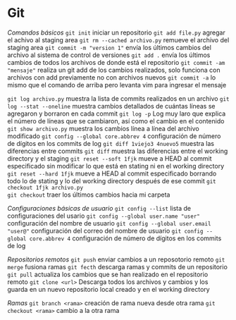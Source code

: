 # Git
_Comandos básicos_
`git init`                    iniciar un repositorio
`git add file.py`             agregar el achivo al staging area
`git rm --cached archivo.py`    remueve el archivo del staging area
`git commit -m "version 1"`   envía los últimos cambios del archivo al sistema de control de versiones
`git add .`                   envía los últimos cambios de todos los archivos de donde está el repositorio
`git commit -am "mensaje"`                   realiza un git add de los cambios realizados, solo funciona con archivos con add previamente no con archivos nuevos
`git commit -a`                   lo mismo que el comando de arriba pero levanta vim para ingresar el mensaje

`git log archivo.py`          muestra la lista de commits realizados en un archivo
`git log --stat --oneline`      muestra cambios detallados de cuántas líneas se agregaron y borraron en cada commit
`git log -p`      Log muy laro que explica el número de líneas que se cambiaron, así como el cambio en el contenido
`git show archivo.py`           muestra los cambios línea a línea del archivo modificado
`git config --global core.abbrev 4`  configuración de número de dígitos en los commits de log
`git diff 1viejo3 4nuevo5`           muestra las diferencias entre commits
`git diff`                          muestra las diferencias entre el working directory y el staging
`git reset --soft 1fjk`             mueve a HEAD al commit especificado sin modificar lo que está en stating ni en el working directory                    
`git reset --hard 1fjk`             mueve a HEAD al commit especificado borrando todo lo de stating y lo del working directory después de ese commit
`git checkout 1fjk archivo.py`                     
`git checkout`                     traer los últimos cambios hacia mi carpeta

_Configuraciones básicas de usuario_
`git config --list`                      lista de configuraciones del usario
`git config --global user.name "user"`   configuración del nombre de usuario
`git config --global user.email "user@"`  configuración del correo del nombre de usuario
`git config --global core.abbrev 4`  configuración de número de dígitos en los commits de log

_Repositorios remotos_
`git push`                    enviar cambios a un reposotorio remoto
`git merge`                   fusiona ramas
`git fecth`                   descarga ramas y commits de un repositorio 
`git pull`                    actualiza los cambios que se han realizado en el repositorio remoto
`git clone <url>`           Descarga todos los archivos y cambios y los guarda en un nuevo repositorio local creado y en el working directory

_Ramas_
`git branch <rama>`         creación de rama nueva desde otra rama
`git checkout <rama>`       cambio a la otra rama

